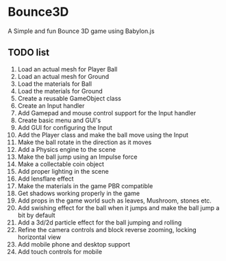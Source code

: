# Bounce3D

A Simple and fun Bounce 3D game using Babylon.js

## TODO list

1. Load an actual mesh for Player Ball
2. Load an actual mesh for Ground
3. Load the materials for Ball
4. Load the materials for Ground
5. Create a reusable GameObject class
6. Create an Input handler
7. Add Gamepad and mouse control support for the Input handler
8. Create basic menu and GUI's
9. Add GUI for configuring the Input
10. Add the Player class and make the ball move using the Input
11. Make the ball rotate in the direction as it moves
12. Add a Physics engine to the scene
13. Make the ball jump using an Impulse force
14. Make a collectable coin object
15. Add proper lighting in the scene
16. Add lensflare effect
17. Make the materials in the game PBR compatible
18. Get shadows working properly in the game
19. Add props in the game world such as leaves, Mushroom, stones etc.
20. Add swishing effect for the ball when it jumps and make the ball jump a bit by default
21. Add a 3d/2d particle effect for the ball jumping and rolling
22. Refine the camera controls and block reverse zooming, locking horizontal view
23. Add mobile phone and desktop support
24. Add touch controls for mobile
